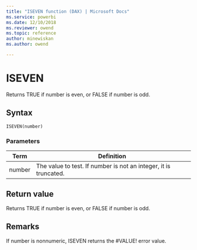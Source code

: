 ```yaml
---
title: "ISEVEN function (DAX) | Microsoft Docs"
ms.service: powerbi 
ms.date: 12/10/2018
ms.reviewer: owend
ms.topic: reference
author: minewiskan
ms.author: owend

---
```

# ISEVEN
Returns TRUE if number is even, or FALSE if number is odd.  
  
## Syntax  
  
```dax
ISEVEN(number)  
```
  
### Parameters  
  
|Term|Definition|  
|--------|--------------|  
|number|The value to test. If number is not an integer, it is truncated.|  
  
## Return value  
Returns TRUE if number is even, or FALSE if number is odd.  
  
## Remarks  
If number is nonnumeric, ISEVEN returns the #VALUE! error value.  
  
